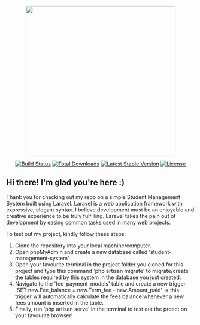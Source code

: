 <p align="center"><a href="https://laravel.com" target="_blank"><img src="https://raw.githubusercontent.com/laravel/art/master/logo-lockup/5%20SVG/2%20CMYK/1%20Full%20Color/laravel-logolockup-cmyk-red.svg" width="400"></a></p>

<p align="center">
<a href="https://travis-ci.org/laravel/framework"><img src="https://travis-ci.org/laravel/framework.svg" alt="Build Status"></a>
<a href="https://packagist.org/packages/laravel/framework"><img src="https://img.shields.io/packagist/dt/laravel/framework" alt="Total Downloads"></a>
<a href="https://packagist.org/packages/laravel/framework"><img src="https://img.shields.io/packagist/v/laravel/framework" alt="Latest Stable Version"></a>
<a href="https://packagist.org/packages/laravel/framework"><img src="https://img.shields.io/packagist/l/laravel/framework" alt="License"></a>
</p>

## Hi there! I'm glad you're here :)

Thank you for checking out my repo on a simple Student Management System built using Laravel. Laravel is a web application framework with expressive, elegant syntax. I believe development must be an enjoyable and creative experience to be truly fulfilling. Laravel takes the pain out of development by easing common tasks used in many web projects.

To test out my project, kindly follow these steps;
1. Clone the repository into your local machine/computer.
2. Open phpMyAdmin and create a new database called 'student-management-system'
3. Open your favourite terminal in the project folder you cloned for this project and type this command 'php artisan migrate' to migrate/create the tables required by this system in the database you just created.
4. Navigate to the 'fee_payment_models' table and create a new trigger 'SET new.Fee_balance = new.Term_fee - new.Amount_paid' -> this trigger will automatically calculate the fees balance whenever a new fees amount is inserted in the table.
5. Finally, run 'php artisan serve' in the terminal to test out the proect on your favourite browser!

